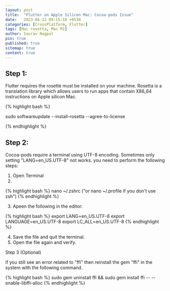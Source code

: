 ```yaml
---
layout: post
title:  "Flutter on Apple Silicon Mac: Cocoa-pods Issue"
date:   2023-06-22 09:15:10 +0530
categories: [CrossPlatform, Flutter]
tags: [Mac rosetta, Mac M1]
author: Saurav Nagpal
pin: true
published: true
sitemap: true
content: true
---
```

## Step 1: 
Flutter requires the rosette must be installed on your machine. 
Rosetta is a translation library which allows users to run apps that contain X86_64 instructions on Apple silicon Mac.

{% highlight bash %}

sudo softwareupdate --install-rosetta --agree-to-license

{% endhighlight %}

## Step 2: 

Cocoa-pods require a terminal using UTF-8 encoding.  Sometimes only setting "LANG=en_US.UTF-8" not works. you need to perform the following steps:


1. Open Terminal
2. 
{% highlight bash %}
nano ~/.zshrc ("or nano ~/.profile if you don't use zsh")
{% endhighlight %}

3. Apeen the following in the editor:

{% highlight bash %}
export LANG=en_US.UTF-8
export LANGUAGE=en_US.UTF-8
export LC_ALL=en_US.UTF-8
{% endhighlight %}

4. Save the file and quit the terminal.
5. Open the file again and verify.



Step 3 (Optional)

if you still see an error related to "ffi" then reinstall the gem "ffi" in the system with the following command.

{% highlight bash %}
sudo gem uninstall ffi && sudo gem install ffi -- --enable-libffi-alloc
{% endhighlight %}
